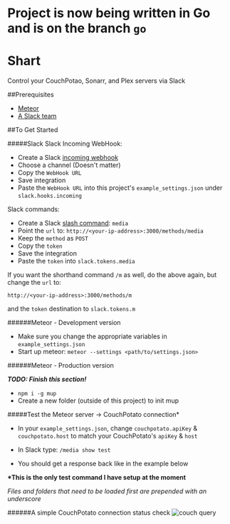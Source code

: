 Project is now being written in Go and is on the branch `go`
===

Shart
====

Control your CouchPotao, Sonarr, and Plex servers via Slack

##Prerequisites
- [Meteor](https://www.meteor.com)
- [A Slack team](https://slack.com/)

##To Get Started

#####Slack
Slack Incoming WebHook:

- Create a Slack [incoming webhook](https://slack.com/services/new/incoming-webhook)
- Choose a channel (Doesn't matter)
- Copy the `WebHook URL`
- Save integration
- Paste the `WebHook URL` into this project's `example_settings.json` under `slack.hooks.incoming`

Slack commands:

- Create a Slack [slash command](https://slack.com/services/new/slash-commands): `media`
- Point the `url` to: `http://<your-ip-address>:3000/methods/media`
- Keep the `method` as `POST`
- Copy the `token`
- Save the integration
- Paste the `token` into `slack.tokens.media`

If you want the shorthand command `/m` as well, do the above again, but change the `url` to:

`http://<your-ip-address>:3000/methods/m`

and the `token` destination to `slack.tokens.m`

######Meteor - Development version

- Make sure you change the appropriate variables in `example_settings.json`
- Start up meteor: `meteor --settings <path/to/settings.json>`

######Meteor - Production version

***TODO: Finish this section!***

- `npm i -g mup`
- Create a new folder (outside of this project) to init mup

#####Test the Meteor server -> CouchPotato connection*

- In your `example_settings.json`, change `couchpotato.apiKey` & `couchpotato.host` to match your CouchPotato's `apiKey` & `host`

- In Slack type: `/media show test`

- You should get a response back like in the example below

**\*This is the only test command I have setup at the moment**

*Files and folders that need to be loaded first are prepended with an underscore*

######A simple CouchPotato connection status check
![couch query](.gifs/couch_query.gif)
